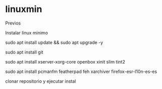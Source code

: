 # linuxmin
Previos

Instalar linux minimo

sudo apt install update && sudo apt upgrade -y

sudo apt install git

sudo apt install xserver-xorg-core openbox xinit slim tint2

sudo apt install pcmanfm featherpad feh xarchiver firefox-esr-l10n-es-es

clonar repositorio y ejecutar instal
